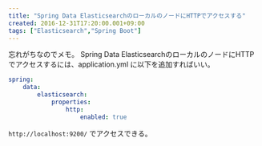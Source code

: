 ```yaml
---
title: "Spring Data ElasticsearchのローカルのノードにHTTPでアクセスする"
created: 2016-12-31T17:20:00.001+09:00
tags: ["Elasticsearch","Spring Boot"]
---
```

忘れがちなのでメモ。
Spring Data ElasticsearchのローカルのノードにHTTPでアクセスするには、application.yml に以下を追加すればいい。

```yaml
spring:
    data:
        elasticsearch:
            properties:
                http:
                    enabled: true
```

`http://localhost:9200/` でアクセスできる。
